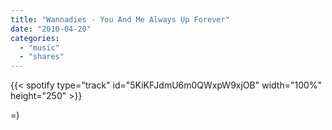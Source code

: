 ```yaml
---
title: "Wannadies - You And Me Always Up Forever"
date: "2010-04-20"
categories:
  - "music"
  - "shares"
---
```


{{< spotify type="track" id="5KiKFJdmU6m0QWxpW9xjOB" width="100%" height="250" >}}

\=)
